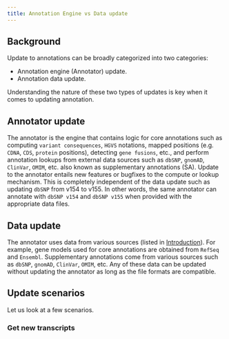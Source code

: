 ```yaml
---
title: Annotation Engine vs Data update
---
```


## Background
Update to annotations can be broadly categorized into two categories: 
* Annotation engine (Annotator) update.
* Annotation data update.

Understanding the nature of these two types of updates is key when it comes to updating annotation.

## Annotator update
The annotator is the engine that contains logic for core annotations such as computing `variant consequences`, `HGVS` notations, mapped positions (e.g. `CDNA`, `CDS`, `protein` positions), detecting `gene fusions`, etc., and perform annotation lookups from external data sources such as `dbSNP`, `gnomAD`, `ClinVar`, `OMIM`, etc. also known as supplementary annotations (SA). Update to the annotator entails new features or bugfixes to the compute or lookup mechanism. This is completely independent of the data update such as updating `dbSNP` from v154 to v155. In other words, the same annotator can annotate with `dbSNP v154` and `dbSNP v155` when provided with the appropriate data files.

## Data update
The annotator uses data from various sources (listed in [Introduction](../introduction/introduction.mdx)). For example, gene models used for core annotations are obtained from `RefSeq` and `Ensembl`. Supplementary annotations come from various sources such as `dbSNP`, `gnomAD`, `ClinVar`, `OMIM`, etc. Any of these data can be updated without updating the annotator as long as the file formats are compatible. 

## Update scenarios
Let us look at a few scenarios.

### Get new transcripts